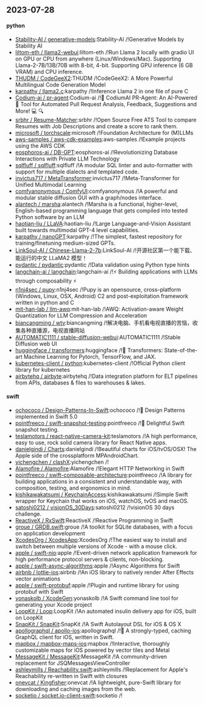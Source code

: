 ## 2023-07-28

#### python
* [Stability-AI / generative-models](https://github.com/Stability-AI/generative-models):Stability-AI /!Generative Models by Stability AI
* [liltom-eth / llama2-webui](https://github.com/liltom-eth/llama2-webui):liltom-eth /!Run Llama 2 locally with gradio UI on GPU or CPU from anywhere (Linux/Windows/Mac). Supporting Llama-2-7B/13B/70B with 8-bit, 4-bit. Supporting GPU inference (6 GB VRAM) and CPU inference.
* [THUDM / CodeGeeX2](https://github.com/THUDM/CodeGeeX2):THUDM /!CodeGeeX2: A More Powerful Multilingual Code Generation Model
* [karpathy / llama2.c](https://github.com/karpathy/llama2.c):karpathy /!Inference Llama 2 in one file of pure C
* [Codium-ai / pr-agent](https://github.com/Codium-ai/pr-agent):Codium-ai /!🚀
CodiumAI PR-Agent: An AI-Powered
🤖
Tool for Automated Pull Request Analysis, Feedback, Suggestions and More!
💻
🔍
* [srbhr / Resume-Matcher](https://github.com/srbhr/Resume-Matcher):srbhr /!Open Source Free ATS Tool to compare Resumes with Job Descriptions and create a score to rank them.
* [microsoft / torchscale](https://github.com/microsoft/torchscale):microsoft /!Foundation Architecture for (M)LLMs
* [aws-samples / aws-cdk-examples](https://github.com/aws-samples/aws-cdk-examples):aws-samples /!Example projects using the AWS CDK
* [eosphoros-ai / DB-GPT](https://github.com/eosphoros-ai/DB-GPT):eosphoros-ai /!Revolutionizing Database Interactions with Private LLM Technology
* [sqlfluff / sqlfluff](https://github.com/sqlfluff/sqlfluff):sqlfluff /!A modular SQL linter and auto-formatter with support for multiple dialects and templated code.
* [invictus717 / MetaTransformer](https://github.com/invictus717/MetaTransformer):invictus717 /!Meta-Transformer for Unified Multimodal Learning
* [comfyanonymous / ComfyUI](https://github.com/comfyanonymous/ComfyUI):comfyanonymous /!A powerful and modular stable diffusion GUI with a graph/nodes interface.
* [alantech / marsha](https://github.com/alantech/marsha):alantech /!Marsha is a functional, higher-level, English-based programming language that gets compiled into tested Python software by an LLM
* [haotian-liu / LLaVA](https://github.com/haotian-liu/LLaVA):haotian-liu /!Large Language-and-Vision Assistant built towards multimodal GPT-4 level capabilities.
* [karpathy / nanoGPT](https://github.com/karpathy/nanoGPT):karpathy /!The simplest, fastest repository for training/finetuning medium-sized GPTs.
* [LinkSoul-AI / Chinese-Llama-2-7b](https://github.com/LinkSoul-AI/Chinese-Llama-2-7b):LinkSoul-AI /!开源社区第一个能下载、能运行的中文 LLaMA2 模型！
* [pydantic / pydantic](https://github.com/pydantic/pydantic):pydantic /!Data validation using Python type hints
* [langchain-ai / langchain](https://github.com/langchain-ai/langchain):langchain-ai /!⚡
Building applications with LLMs through composability
⚡
* [n1nj4sec / pupy](https://github.com/n1nj4sec/pupy):n1nj4sec /!Pupy is an opensource, cross-platform (Windows, Linux, OSX, Android) C2 and post-exploitation framework written in python and C
* [mit-han-lab / llm-awq](https://github.com/mit-han-lab/llm-awq):mit-han-lab /!AWQ: Activation-aware Weight Quantization for LLM Compression and Acceleration
* [biancangming / wtv](https://github.com/biancangming/wtv):biancangming /!解决电脑、手机看电视直播的苦恼，收集各种直播源，电视直播网站
* [AUTOMATIC1111 / stable-diffusion-webui](https://github.com/AUTOMATIC1111/stable-diffusion-webui):AUTOMATIC1111 /!Stable Diffusion web UI
* [huggingface / transformers](https://github.com/huggingface/transformers):huggingface /!🤗
Transformers: State-of-the-art Machine Learning for Pytorch, TensorFlow, and JAX.
* [kubernetes-client / python](https://github.com/kubernetes-client/python):kubernetes-client /!Official Python client library for kubernetes
* [airbytehq / airbyte](https://github.com/airbytehq/airbyte):airbytehq /!Data integration platform for ELT pipelines from APIs, databases & files to warehouses & lakes.

#### swift
* [ochococo / Design-Patterns-In-Swift](https://github.com/ochococo/Design-Patterns-In-Swift):ochococo /!📖
Design Patterns implemented in Swift 5.0
* [pointfreeco / swift-snapshot-testing](https://github.com/pointfreeco/swift-snapshot-testing):pointfreeco /!📸
Delightful Swift snapshot testing.
* [teslamotors / react-native-camera-kit](https://github.com/teslamotors/react-native-camera-kit):teslamotors /!A high performance, easy to use, rock solid camera library for React Native apps.
* [danielgindi / Charts](https://github.com/danielgindi/Charts):danielgindi /!Beautiful charts for iOS/tvOS/OSX! The Apple side of the crossplatform MPAndroidChart.
* [yichengchen / clashX](https://github.com/yichengchen/clashX):yichengchen /!
* [Alamofire / Alamofire](https://github.com/Alamofire/Alamofire):Alamofire /!Elegant HTTP Networking in Swift
* [pointfreeco / swift-composable-architecture](https://github.com/pointfreeco/swift-composable-architecture):pointfreeco /!A library for building applications in a consistent and understandable way, with composition, testing, and ergonomics in mind.
* [kishikawakatsumi / KeychainAccess](https://github.com/kishikawakatsumi/KeychainAccess):kishikawakatsumi /!Simple Swift wrapper for Keychain that works on iOS, watchOS, tvOS and macOS.
* [satoshi0212 / visionOS_30Days](https://github.com/satoshi0212/visionOS_30Days):satoshi0212 /!visionOS 30 days challenge.
* [ReactiveX / RxSwift](https://github.com/ReactiveX/RxSwift):ReactiveX /!Reactive Programming in Swift
* [groue / GRDB.swift](https://github.com/groue/GRDB.swift):groue /!A toolkit for SQLite databases, with a focus on application development
* [XcodesOrg / XcodesApp](https://github.com/XcodesOrg/XcodesApp):XcodesOrg /!The easiest way to install and switch between multiple versions of Xcode - with a mouse click.
* [apple / swift-nio](https://github.com/apple/swift-nio):apple /!Event-driven network application framework for high performance protocol servers & clients, non-blocking.
* [apple / swift-async-algorithms](https://github.com/apple/swift-async-algorithms):apple /!Async Algorithms for Swift
* [airbnb / lottie-ios](https://github.com/airbnb/lottie-ios):airbnb /!An iOS library to natively render After Effects vector animations
* [apple / swift-protobuf](https://github.com/apple/swift-protobuf):apple /!Plugin and runtime library for using protobuf with Swift
* [yonaskolb / XcodeGen](https://github.com/yonaskolb/XcodeGen):yonaskolb /!A Swift command line tool for generating your Xcode project
* [LoopKit / Loop](https://github.com/LoopKit/Loop):LoopKit /!An automated insulin delivery app for iOS, built on LoopKit
* [SnapKit / SnapKit](https://github.com/SnapKit/SnapKit):SnapKit /!A Swift Autolayout DSL for iOS & OS X
* [apollographql / apollo-ios](https://github.com/apollographql/apollo-ios):apollographql /!📱
A strongly-typed, caching GraphQL client for iOS, written in Swift.
* [mapbox / mapbox-maps-ios](https://github.com/mapbox/mapbox-maps-ios):mapbox /!Interactive, thoroughly customizable maps for iOS powered by vector tiles and Metal
* [MessageKit / MessageKit](https://github.com/MessageKit/MessageKit):MessageKit /!A community-driven replacement for JSQMessagesViewController
* [ashleymills / Reachability.swift](https://github.com/ashleymills/Reachability.swift):ashleymills /!Replacement for Apple's Reachability re-written in Swift with closures
* [onevcat / Kingfisher](https://github.com/onevcat/Kingfisher):onevcat /!A lightweight, pure-Swift library for downloading and caching images from the web.
* [socketio / socket.io-client-swift](https://github.com/socketio/socket.io-client-swift):socketio /!
